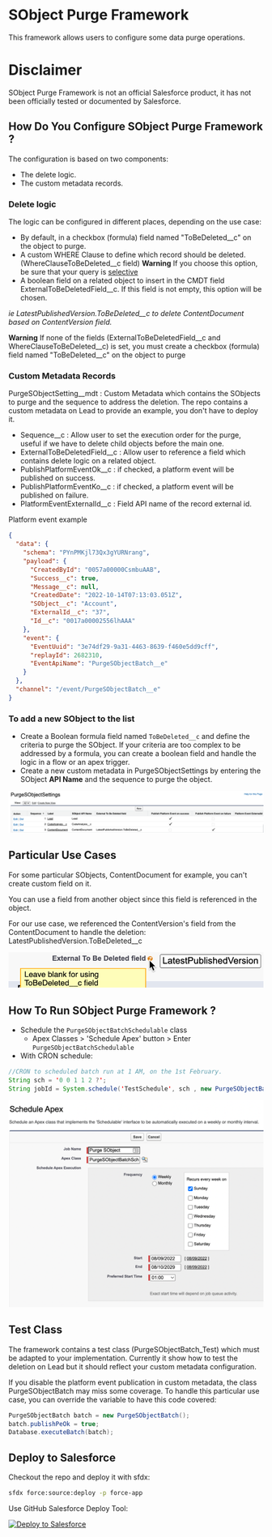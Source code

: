 # SObject Purge Framework

This framework allows users to configure some data purge operations.

# Disclaimer
SObject Purge Framework is not an official Salesforce product, it has not been officially tested or documented by Salesforce.

## How Do You Configure SObject Purge Framework ?

The configuration is based on two components:
- The delete logic.
- The custom metadata records.

### Delete logic

The logic can be configured in different places, depending on the use case:
- By default, in a checkbox (formula) field named "ToBeDeleted__c" on the object to purge.
- A custom WHERE Clause to define which record should be deleted. (WhereClauseToBeDeleted__c field) **Warning** If you choose this option, be sure that your query is [selective](https://help.salesforce.com/s/articleView?id=000385218&type=1)
- A boolean field on a related object to insert in the CMDT field ExternalToBeDeletedField__c. If this field is not empty, this option will be chosen.

<em>ie LatestPublishedVersion.ToBeDeleted__c to delete ContentDocument based on ContentVersion field.</em>

**Warning** If none of the fields (ExternalToBeDeletedField__c and WhereClauseToBeDeleted__c) is set, you must create a checkbox (formula) field named "ToBeDeleted__c" on the object to purge
### Custom Metadata Records

PurgeSObjectSetting__mdt : Custom Metadata which contains the SObjects to purge and the sequence to address the deletion. The repo contains a custom metadata on Lead to provide an example, you don't have to deploy it.

- Sequence__c : Allow user to set the execution order for the purge, useful if we have to delete child objects before the main one.
- ExternalToBeDeletedField__c : Allow user to reference a field which contains delete logic on a related object.
- PublishPlatformEventOk__c : if checked, a platform event will be published on success.
- PublishPlatformEventKo__c : if checked, a platform event will be published on failure.
- PlatformEventExternalId__c : Field API name of the record external id.

Platform event example
``` json
{
  "data": {
    "schema": "PYnPMKjl73Qx3gYURNrang",
    "payload": {
      "CreatedById": "0057a00000CsmbuAAB",
      "Success__c": true,
      "Message__c": null,
      "CreatedDate": "2022-10-14T07:13:03.051Z",
      "SObject__c": "Account",
      "ExternalId__c": "37",
      "Id__c": "0017a00002556lhAAA"
    },
    "event": {
      "EventUuid": "3e74df29-9a31-4463-8639-f460e5dd9cff",
      "replayId": 2682310,
      "EventApiName": "PurgeSObjectBatch__e"
    }
  },
  "channel": "/event/PurgeSObjectBatch__e"
}
```

### To add a new SObject to the list

- Create a Boolean formula field named `ToBeDeleted__c` and define the criteria to purge the SObject. If your criteria are too complex to be addressed by a formula, you can create a boolean field and handle the logic in a flow or an apex trigger.
- Create a new custom metadata in PurgeSObjectSettings by entering the SObject **API Name** and the sequence to purge the object.


[![SObject config](./screenshots/settings.png)](./screenshots/settings.png)

## Particular Use Cases

For some particular SObjects, ContentDocument for example, you can't create custom field on it.

You can use a field from another object since this field is referenced in the object.

For our use case, we referenced the ContentVersion's field from the ContentDocument to handle the deletion: LatestPublishedVersion.ToBeDeleted__c

[![External To Be Deleted](./screenshots/externalToBeDeleted.png)](./screenshots/externalToBeDeleted.png)

## How To Run SObject Purge Framework ?

- Schedule the `PurgeSObjectBatchSchedulable` class
	- Apex Classes > 'Schedule Apex' button > Enter `PurgeSObjectBatchSchedulable`
- With CRON schedule:
```java
//CRON to scheduled batch run at 1 AM, on the 1st February.
String sch = '0 0 1 1 2 ?';
String jobId = System.schedule('TestSchedule', sch , new PurgeSObjectBatchSchedulable());
```

[![Schedule](./screenshots/schedule.png)](./screenshots/schedule.png)

## Test Class
The framework contains a test class (PurgeSObjectBatch_Test) which must be adapted to your implementation.
Currently it show how to test the deletion on Lead but it should reflect your custom metadata configuration.

If you disable the platform event publication in custom metadata, the class PurgeSObjectBatch may miss some coverage.
To handle this particular use case, you can override the variable to have this code covered:
```java
PurgeSObjectBatch batch = new PurgeSObjectBatch();
batch.publishPeOk = true;
Database.executeBatch(batch);
```


## Deploy to Salesforce

Checkout the repo and deploy it with sfdx:
```sh
sfdx force:source:deploy -p force-app
```

Use GitHub Salesforce Deploy Tool:

[<img alt="Deploy to Salesforce" src="https://raw.githubusercontent.com/afawcett/githubsfdeploy/master/src/main/webapp/resources/img/deploy.png" />](https://githubsfdeploy.herokuapp.com/?owner=tprouvot&repo=purge-sobject&ref=master)
